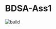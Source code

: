 # BDSA-Ass1

[![build](https://github.com/AlexBMJ/BDSA-Ass1/actions/workflows/dotnet.yml/badge.svg)](https://github.com/AlexBMJ/BDSA-Ass1/actions/workflows/dotnet.yml)
